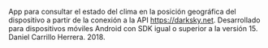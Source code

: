 App para consultar el estado del clima en la posición geográfica del dispositivo a partir de la conexión a la API https://darksky.net.
Desarrollado para dispositivos móviles Android con SDK igual o superior a la versión 15. Daniel Carrillo Herrera. 2018.
